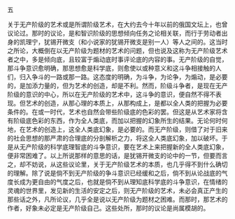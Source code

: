 五

  

关于无产阶级的艺术或是所谓阶级艺术，在大约去今十年以前的俄国文坛上，也曾议论过。那时的议论，是和智识阶级的思想倾向任务之论相关联，而行于劳动者出身的凯理宁，犹锡开微支（和小说家的犹锡开微支是别一人）等人之间的。这当时之所论，大概倒在以无产阶级为题材的艺术的问题，但也说及这称为无产阶级艺术者之中，多是倾向底，且较富于煽动底时事评论底的内容的事。无产阶级的自觉，那斗争意识愈明确，那思想愈是科学底，则愈使以或种意义和这斗争相接触的人们，归入争斗的一路或那一路。这态度的明确，为斗争，为论争，为煽动，是必要的，是加添力量的，但为艺术的创造，却是不利。然而，阶级斗争者，是现在无产阶级的意识的中心，所以在无产阶级的艺术中，这斗争的意识，便自然不得不表现。但艺术的创造，从那心理的本质上，从那构成上，是都以全人类的把握为必要条件的。在或一时代，艺术也自然会带些阶级底的色彩的罢。但这是从艺术家将含有阶级底色彩的东西，作为全人类底，而加以把握的幻象所生的结果。无论何时何地，在艺术的创造上，这全人类底幻象，是必要的。而无产阶级，则借了对于旧来的社会思想的那严肃的合理底的分剖解析之力，将这全人类底幻象，加以破坏。于是从无产阶级的科学底理智底的斗争意识，要在艺术上来把握新的全人类底幻象，便非常困难了。以上所说那样的意思的话，是犹锡开微支的论中的一节，但要而言之，却不妨说，从这些议论里，关于无产阶级艺术的本质，也几乎得不到什么确切的理解。除了说是倘不到无产阶级的争斗意识已经缓和之后，倘不到从论战底的气度长成为更自由的气度之后，也就是倘不到从理知底科学底的斗争意识，在情绪的灵魂的世界里，发见新的生活的安定之后，则无产阶级的艺术，未必会真正产生的那些话之外，凡所论议，几乎全是说以无产阶级为题材之困难。而那时，那艺术的作者，好象未必定是无产阶级自己。这些处所，那时的议论是尚属模胡的。